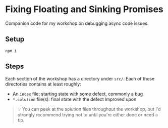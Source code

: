 # Fixing Floating and Sinking Promises

Companion code for my workshop on debugging async code issues.

## Setup

```shell
npm i
```

## Steps

Each section of the workshop has a directory under `src/`.
Each of those directories contains at least roughly:

- An `index` file: starting state with some defect, commonly a bug
- `*.solution` file(s): final state with the defect improved upon

> 💡 You can peek at the solution files throughout the workshop, but I'd strongly recommend trying not to until you're either done or need a tip.
